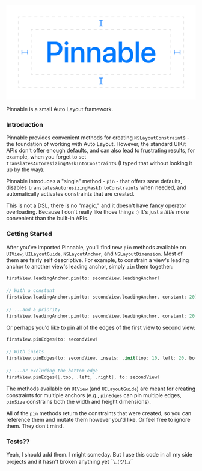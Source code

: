 ![Pinnable Header Image](Header.png)

Pinnable is a small Auto Layout framework.

### Introduction

Pinnable provides convenient methods for creating `NSLayoutConstraint`s - the foundation of working with Auto Layout. However, the standard UIKit APIs don't offer enough defaults, and can also lead to frustrating results, for example, when you forget to set `translatesAutoresizingMaskIntoConstraints` (I typed that without looking it up by the way).

Pinnable introduces a "single" method - `pin` - that offers sane defaults, disables `translatesAutoresizingMaskIntoConstraints` when needed, and automatically activates constraints that are created.

This is not a DSL, there is no "magic," and it doesn't have fancy operator overloading. Because I don't really like those things :) It's just a _little_ more convenient than the built-in APIs.

### Getting Started

After you've imported Pinnable, you'll find new `pin` methods available on `UIView`, `UILayoutGuide`, `NSLayoutAnchor`, and `NSLayoutDimension`. Most of them are fairly self descriptive. For example, to constrain a view's leading anchor to another view's leading anchor, simply `pin` them together:

```swift
firstView.leadingAnchor.pin(to: secondView.leadingAnchor)

// With a constant
firstView.leadingAnchor.pin(to: secondView.leadingAnchor, constant: 20)

// ...and a priority
firstView.leadingAnchor.pin(to: secondView.leadingAnchor, constant: 20, priority: .defaultLow)
```

Or perhaps you'd like to pin all of the edges of the first view to second view:

```swift
firstView.pinEdges(to: secondView)

// With insets
firstView.pinEdges(to: secondView, insets: .init(top: 10, left: 20, bottom: 30, right: 20))

// ...or excluding the bottom edge
firstView.pinEdges([.top, .left, .right], to: secondView)
```

The methods available on `UIView` (and `UILayoutGuide`) are meant for creating constraints for multiple anchors (e.g., `pinEdges` can pin multiple edges, `pinSize` constrains both the width and height dimensions).

All of the `pin` methods return the constraints that were created, so you can reference them and mutate them however you'd like. Or feel free to ignore them. They don't mind.

### Tests??

Yeah, I should add them. I might someday. But I use this code in all my side projects and it hasn't broken anything yet ¯\\\_(ツ)_/¯
